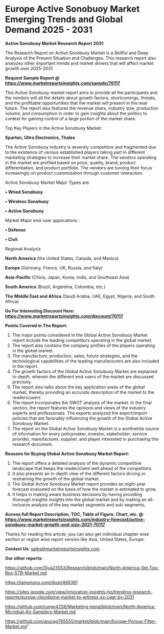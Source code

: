 # Europe Active Sonobuoy Market Emerging Trends and Global Demand 2025 - 2031

<strong>Active Sonobuoy Market Research Report 2031</strong>

The Research Report on Active Sonobuoy Market is a Skillful and Deep Analysis of the Present Situation and Challenges. This research report also analyzes other important trends and market drivers that will affect market growth over 2025-2031.

<strong>Request Sample Report @ <a href=https://www.marketreportsinsights.com/sample/70117>https://www.marketreportsinsights.com/sample/70117</a></strong>

This Active Sonobuoy market report aims to provide all the participants and the vendors will all the details about growth factors, shortcomings, threats, and the profitable opportunities that the market will present in the near future. The report also features the revenue share, industry size, production volume, and consumption in order to gain insights about the politics to contest for gaining control of a large portion of the market share.

Top Key Players in the Active Sonobuoy Market:

<strong>Sparton, Ultra Electronics, Thales</strong>

The Active Sonobuoy Industry is severely competitive and fragmented due to the existence of various established players taking part in different marketing strategies to increase their market share. The vendors operating in the market are profiled based on price, quality, brand, product differentiation, and product portfolio. The vendors are turning their focus increasingly on product customization through customer interaction.

Active Sonobuoy Market Major Types are:

<strong>• Wried Sonobuoy

• Wireless Sonobuoy

• Active Sonobuoy</strong>

Market Major end-user applications :

<strong>• Defense

• Civil</strong>

Regional Analysis

</u><strong><b>North America</b></strong> (the United States, Canada, and Mexico)

<strong><b>Europe </b></strong>(Germany, France, UK, Russia, and Italy)

<strong><b>Asia-Pacific</b></strong> (China, Japan, Korea, India, and Southeast Asia)

<strong><b>South America</b></strong> (Brazil, Argentina, Colombia, etc.)

<strong><b>The Middle East and Africa</b></strong> (Saudi Arabia, UAE, Egypt, Nigeria, and South Africa)

<strong>Go For Interesting Discount Here: <a href=https://www.marketreportsinsights.com/discount/70117>https://www.marketreportsinsights.com/discount/70117</a></strong>

<strong>Points Covered in The Report:</strong>
<ol>
  <li>The major points considered in the Global Active Sonobuoy Market report include the leading competitors operating in the global market.</li>
  <li>The report also contains the company profiles of the players operating in the global market.</li>
  <li>The manufacture, production, sales, future strategies, and the technological capabilities of the leading manufacturers are also included in the report.</li>
  <li>The growth factors of the Global Active Sonobuoy Market are explained in-depth, wherein the different end-users of the market are discussed precisely.</li>
  <li>The report also talks about the key application areas of the global market, thereby providing an accurate description of the market to the readers/users.</li>
  <li>The report incorporates the SWOT analysis of the market. In the final section, the report features the opinions and views of the industry experts and professionals. The experts analyzed the export/import policies that are favorably influencing the growth of the Global Active Sonobuoy Market.</li>
  <li>The report on the Global Active Sonobuoy Market is a worthwhile source of information for every policymaker, investor, stakeholder, service provider, manufacturer, supplier, and player interested in purchasing this research document.</li>
</ol>
<strong>Reasons for Buying Global Active Sonobuoy Market Report:</strong>

<ol>
  <li>The report offers a detailed analysis of the dynamic competitive landscape that keeps the reader/client well ahead of the competitors.</li>
  <li>It also presents an in-depth view of the different factors driving or restraining the growth of the global market.</li>
  <li>The Global Active Sonobuoy Market report provides an eight-year forecast evaluated on the basis of how the market is estimated to grow.</li>
  <li>It helps in making aware business decisions by having providing thorough insights insights into the global market and by making an all-inclusive analysis of the key market segments and sub-segments.</li>
</ol>
<strong>Access full Report Description, TOC, Table of Figure, Chart, etc. @ <a href=https://www.marketreportsinsights.com/industry-forecast/active-sonobuoy-market-growth-and-size-2021-70117>https://www.marketreportsinsights.com/industry-forecast/active-sonobuoy-market-growth-and-size-2021-70117</a></strong>


Thanks for reading this article; you can also get individual chapter wise section or region wise report version like Asia, United States, Europe.

<strong>Contact Us:</strong>
sales@marketreportsinsights.com

<strong>Our other reports:</strong>

<a href=https://github.com/Siya23553/Research/blob/main/North-America-Set-Top-Box-STB-Market.md>https://github.com/Siya23553/Research/blob/main/North-America-Set-Top-Box-STB-Market.md</a>

<a href=https://tanomuno.com/illust/466361>https://tanomuno.com/illust/466361</a>

<a href=https://sites.google.com/view/innovation-insights-hq/trending-research-reports/europe-clevidipine-market-to-witness-xx-cagr-by-2031>https://sites.google.com/view/innovation-insights-hq/trending-research-reports/europe-clevidipine-market-to-witness-xx-cagr-by-2031</a>

<a href=https://github.com/cargo4256/Marketing-trend/blob/main/North-America-Microbial-Air-Samplers-Market.md>https://github.com/cargo4256/Marketing-trend/blob/main/North-America-Microbial-Air-Samplers-Market.md</a>

<a href=https://github.com/anurag765555/market/blob/main/Europe-Porous-Filter-Market.md>https://github.com/anurag765555/market/blob/main/Europe-Porous-Filter-Market.md</a>"

